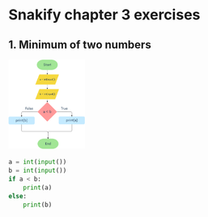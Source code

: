 # Snakify chapter 3 exercises

## 1. Minimum of two numbers
<img src="images/minimum.png" width="30%">

```.py
a = int(input())
b = int(input())
if a < b:
    print(a)
else:
    print(b)
```
